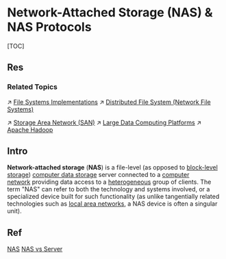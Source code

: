 # Network-Attached Storage (NAS) & NAS Protocols

[TOC]



## Res
### Related Topics
↗ [File Systems Implementations](../../../../🧬%20Computer%20System/Operating%20System%20(Theory%20Part)/OS%20IO%20System/IO%20Generality%20(via%20Abstraction)/File%20&%20File%20System/🎯%20File%20Systems%20Implementations/File%20Systems%20Implementations.md)
↗ [Distributed File System (Network File Systems)](../../../../../System%20Architecture%20Design/🌌%20Distributed%20Systems/Distributed%20Storaging/Distributed%20File%20System%20(Network%20File%20Systems)/Distributed%20File%20System%20(Network%20File%20Systems).md)

↗ [Storage Area Network (SAN)](../../0x06%20Data%20Link%20Layer/Switched%20LAN/Storage%20Area%20Network%20(SAN).md)
↗ [Large Data Computing Platforms](../../../../../Data%20Science/🧯%20Large%20Data%20Computing%20Platforms/Large%20Data%20Computing%20Platforms.md)
↗ [Apache Hadoop](../../../../../Data%20Science/🧯%20Large%20Data%20Computing%20Platforms/Apache%20Hadoop/Apache%20Hadoop.md)



## Intro
**Network-attached storage** (**NAS**) is a file-level (as opposed to [block-level storage](https://en.wikipedia.org/wiki/Block-level_storage "Block-level storage")) [computer data storage](https://en.wikipedia.org/wiki/Computer_data_storage "Computer data storage") server connected to a [computer network](https://en.wikipedia.org/wiki/Computer_network "Computer network") providing data access to a [heterogeneous](https://en.wikipedia.org/wiki/Heterogeneous_computing "Heterogeneous computing") group of clients. The term "NAS" can refer to both the technology and systems involved, or a specialized device built for such functionality (as unlike tangentially related technologies such as [local area networks](https://en.wikipedia.org/wiki/Local_area_network "Local area network"), a NAS device is often a singular unit).



## Ref
[NAS (Network-Attached Storage) | Wikipedia]: https://en.wikipedia.org/wiki/Network-attached_storage

[NAS](https://www.rixin.info/a/5535.html)
[NAS vs Server](http://www.tong-pao.com/193.html)
